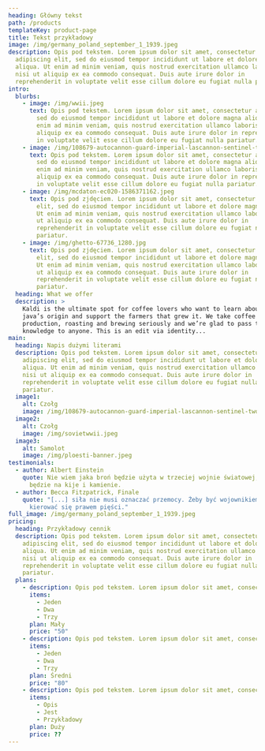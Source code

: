 ```yaml
---
heading: Główny tekst
path: /products
templateKey: product-page
title: Tekst przykładowy
image: /img/germany_poland_september_1_1939.jpeg
description: Opis pod tekstem. Lorem ipsum dolor sit amet, consectetur
  adipiscing elit, sed do eiusmod tempor incididunt ut labore et dolore magna
  aliqua. Ut enim ad minim veniam, quis nostrud exercitation ullamco laboris
  nisi ut aliquip ex ea commodo consequat. Duis aute irure dolor in
  reprehenderit in voluptate velit esse cillum dolore eu fugiat nulla pariatur.
intro:
  blurbs:
    - image: /img/wwii.jpeg
      text: Opis pod tekstem. Lorem ipsum dolor sit amet, consectetur adipiscing elit,
        sed do eiusmod tempor incididunt ut labore et dolore magna aliqua. Ut
        enim ad minim veniam, quis nostrud exercitation ullamco laboris nisi ut
        aliquip ex ea commodo consequat. Duis aute irure dolor in reprehenderit
        in voluptate velit esse cillum dolore eu fugiat nulla pariatur.
    - image: /img/108679-autocannon-guard-imperial-lascannon-sentinel-two-war-world-world-war-2.jpeg
      text: Opis pod tekstem. Lorem ipsum dolor sit amet, consectetur adipiscing elit,
        sed do eiusmod tempor incididunt ut labore et dolore magna aliqua. Ut
        enim ad minim veniam, quis nostrud exercitation ullamco laboris nisi ut
        aliquip ex ea commodo consequat. Duis aute irure dolor in reprehenderit
        in voluptate velit esse cillum dolore eu fugiat nulla pariatur.
    - image: /img/mcdaton-ec020-1586371162.jpeg
      text: Opis pod zjdęciem. Lorem ipsum dolor sit amet, consectetur adipiscing
        elit, sed do eiusmod tempor incididunt ut labore et dolore magna aliqua.
        Ut enim ad minim veniam, quis nostrud exercitation ullamco laboris nisi
        ut aliquip ex ea commodo consequat. Duis aute irure dolor in
        reprehenderit in voluptate velit esse cillum dolore eu fugiat nulla
        pariatur.
    - image: /img/ghetto-67736_1280.jpg
      text: Opis pod zjdęciem. Lorem ipsum dolor sit amet, consectetur adipiscing
        elit, sed do eiusmod tempor incididunt ut labore et dolore magna aliqua.
        Ut enim ad minim veniam, quis nostrud exercitation ullamco laboris nisi
        ut aliquip ex ea commodo consequat. Duis aute irure dolor in
        reprehenderit in voluptate velit esse cillum dolore eu fugiat nulla
        pariatur.
  heading: What we offer
  description: >
    Kaldi is the ultimate spot for coffee lovers who want to learn about their
    java’s origin and support the farmers that grew it. We take coffee
    production, roasting and brewing seriously and we’re glad to pass that
    knowledge to anyone. This is an edit via identity...
main:
  heading: Napis dużymi literami
  description: Opis pod tekstem. Lorem ipsum dolor sit amet, consectetur
    adipiscing elit, sed do eiusmod tempor incididunt ut labore et dolore magna
    aliqua. Ut enim ad minim veniam, quis nostrud exercitation ullamco laboris
    nisi ut aliquip ex ea commodo consequat. Duis aute irure dolor in
    reprehenderit in voluptate velit esse cillum dolore eu fugiat nulla
    pariatur.
  image1:
    alt: Czołg
    image: /img/108679-autocannon-guard-imperial-lascannon-sentinel-two-war-world-world-war-2.jpeg
  image2:
    alt: Czołg
    image: /img/sovietwwii.jpeg
  image3:
    alt: Samolot
    image: /img/ploesti-banner.jpeg
testimonials:
  - author: Albert Einstein
    quote: Nie wiem jaka broń będzie użyta w trzeciej wojnie światowej, ale czwarta
      będzie na kije i kamienie.
  - author: Becca Fitzpatrick, Finale
    quote: "[...] siła nie musi oznaczać przemocy. Żeby być wojownikiem, nie musisz
      kierować się prawem pięści."
full_image: /img/germany_poland_september_1_1939.jpeg
pricing:
  heading: Przykładowy cennik
  description: Opis pod tekstem. Lorem ipsum dolor sit amet, consectetur
    adipiscing elit, sed do eiusmod tempor incididunt ut labore et dolore magna
    aliqua. Ut enim ad minim veniam, quis nostrud exercitation ullamco laboris
    nisi ut aliquip ex ea commodo consequat. Duis aute irure dolor in
    reprehenderit in voluptate velit esse cillum dolore eu fugiat nulla
    pariatur.
  plans:
    - description: Opis pod tekstem. Lorem ipsum dolor sit amet, consectetur adipiscing elit
      items:
        - Jeden
        - Dwa
        - Trzy
      plan: Mały
      price: "50"
    - description: Opis pod tekstem. Lorem ipsum dolor sit amet, consectetur adipiscing elit
      items:
        - Jeden
        - Dwa
        - Trzy
      plan: Średni
      price: "80"
    - description: Opis pod tekstem. Lorem ipsum dolor sit amet, consectetur adipiscing elit
      items:
        - Opis
        - Jest
        - Przykładowy
      plan: Duży
      price: ??
---
```

